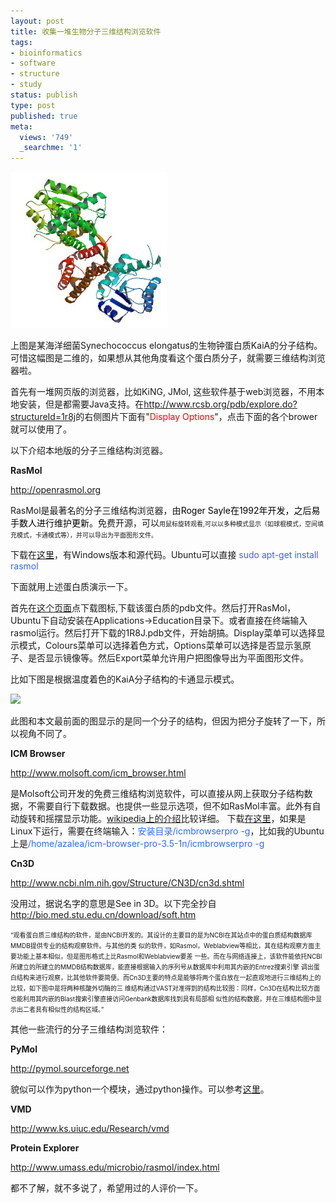 ```yaml
---
layout: post
title: 收集一堆生物分子三维结构浏览软件
tags:
- bioinformatics
- software
- structure
- study
status: publish
type: post
published: true
meta:
  views: '749'
  _searchme: '1'
---
```


![](/images/2010/07/1r8j_bio_r_250.jpg)

上图是某海洋细菌Synechococcus elongatus的生物钟蛋白质KaiA的分子结构。 可惜这幅图是二维的，如果想从其他角度看这个蛋白质分子，就需要三维结构浏览器啦。

首先有一堆网页版的浏览器，比如KiNG, JMol, 这些软件基于web浏览器，不用本地安装，但是都需要Java支持。在<a href="http://www.rcsb.org/pdb/explore.do?structureId=1r8j" target="_blank">http://www.rcsb.org/pdb/explore.do?structureId=1r8j</a>的右侧图片下面有"<span style="color:#ff0000;">Display Options</span>"，点击下面的各个brower就可以使用了。

以下介绍本地版的分子三维结构浏览器。

<strong>RasMol</strong>

<a href="http://openrasmol.org/" target="_blank">http://openrasmol.org</a>

RasMol是最著名的分子三维结构浏览器，由<span style="color:#000000;">Roger Sayle在1992年开发，之后易手数人进行维护更新。</span>免费开源，可以<span style="font-size:x-small;">用鼠标旋转观看,可以以多种模式显示（如球棍模式，空间填充模式，卡通模式等），并可以导出为平面图形文件。</span>

下载在<a href="http://openrasmol.org/doc/rasmol.html" target="_blank">这里</a>，有Windows版本和源代码。Ubuntu可以直接 <span style="color:#3366ff;">sudo apt-get install rasmol</span>

下面就用上述蛋白质演示一下。

首先在<a href="http://www.rcsb.org/pdb/explore.do?structureId=1r8j" target="_blank">这个页面</a>点下载图标,下载该蛋白质的pdb文件。然后打开RasMol，Ubuntu下自动安装在Applications->Education目录下。或者直接在终端输入rasmol运行。然后打开下载的1R8J.pdb文件，开始胡搞。Display菜单可以选择显示模式，Colours菜单可以选择着色方式，Options菜单可以选择是否显示氢原子、是否显示镜像等。然后Export菜单允许用户把图像导出为平面图形文件。

比如下图是根据温度着色的KaiA分子结构的卡通显示模式。

![](http://azaleasays.files.wordpress.com/2008/06/1r8j.jpg)

此图和本文最前面的图显示的是同一个分子的结构，但因为把分子旋转了一下，所以视角不同了。

<strong>ICM Browser</strong>

<a href="http://www.molsoft.com/icm_browser.html" target="_blank">http://www.molsoft.com/icm_browser.html</a>

是Molsoft公司开发的免费三维结构浏览软件，可以直接从网上获取分子结构数据，不需要自行下载数据。也提供一些显示选项，但不如RasMol丰富。此外有自动旋转和摇摆显示功能。<a href="http://en.wikipedia.org/wiki/ICM-Browser" target="_blank">wikipedia上的介绍</a>比较详细。 下载<a href="http://www.molsoft.com/getbrowser.cgi" target="_blank">在这里</a>，如果是Linux下运行，需要在终端输入：<span style="color:#3366ff;">安装目录/icmbrowserpro -g</span>，比如我的Ubuntu上是<span style="color:#3366ff;">/home/azalea/icm-browser-pro-3.5-1n/icmbrowserpro -g</span>

<strong>Cn3D</strong>

<a href="http://www.ncbi.nlm.nih.gov/Structure/CN3D/cn3d.shtml" target="_blank">http://www.ncbi.nlm.nih.gov/Structure/CN3D/cn3d.shtml</a>

没用过，据说名字的意思是See in 3D。以下完全抄自<a href="http://bio.med.stu.edu.cn/download/soft.htm" target="_blank">http://bio.med.stu.edu.cn/download/soft.htm</a>

<span style="font-size:x-small;">“观看蛋白质三维结构的软件，是由NCBI开发的。其设计的主要目的是为NCBI在其站点中的蛋白质结构数据库MMDB提供专业的结构观察软件。与其他的类 似的软件，如Rasmol，Weblabview等相比，其在结构观察方面主要功能上基本相似，但是图形格式上比Rasmol和Weblabview要差 一些。而在与网络连接上，该软件能依托NCBI所建立的所建立的MMDB结构数据库，能直接根据输入的序列号从数据库中利用其内嵌的Entrez搜索引擎 调出蛋白结构来进行观察，比其他软件要简便。而Cn3D主要的特点是能够将两个蛋白放在一起直观地进行三维结构上的比较，如下图中是将两种核酸外切酶的三 维结构通过VAST对准得到的结构比较图：同样，Cn3D在结构比较方面也能利用其内嵌的Blast搜索引擎直接访问Genbank数据库找到具有局部相 似性的结构数据，并在三维结构图中显示出二者具有相似性的结构区域。”</span>

其他一些流行的分子三维结构浏览软件：

<strong>PyMol</strong>

<a href="http://pymol.sourceforge.net" target="_blank">http://pymol.sourceforge.net</a>

貌似可以作为python一个模块，通过python操作。可以参考<a href="http://www.bioscreencast.com/bsc_movwin.php?var1=1&amp;var2=354ee8f1cd898ad06ab4bf0eb1404412&amp;var3=476&amp;var4=476" target="_blank">这里</a>。

<strong>VMD</strong>

<a href="http://www.ks.uiuc.edu/Research/vmd" target="_blank">http://www.ks.uiuc.edu/Research/vmd</a>

<strong>Protein Explorer</strong>

<a href="http://www.ks.uiuc.edu/Research/vmd" target="_blank">http://www.umass.edu/microbio/rasmol/index.html</a>

都不了解，就不多说了，希望用过的人评价一下。
